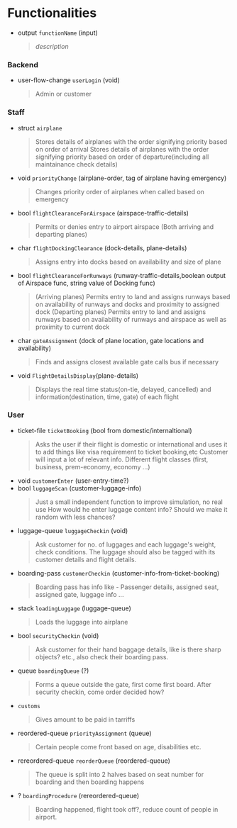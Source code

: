 # Functionalities
- output `functionName` (input)
  > _description_

### Backend
- user-flow-change `userLogin` (void)
   > Admin or customer

### Staff
- struct `airplane`
  > Stores details of airplanes with the order signifying priority based on order of arrival
  > Stores details of airplanes with the order signifying priority based on order of departure(including all maintainance check details)
- void `priorityChange` (airplane-order, tag of airplane having emergency)
  > Changes priority order of airplanes when called based on emergency
- bool `flightClearanceForAirspace` (airspace-traffic-details)
  > Permits or denies entry to airport airspace (Both arriving and departing planes)
- char `flightDockingClearance` (dock-details, plane-details)
  > Assigns entry into docks based on availability and size of plane
- bool `flightClearanceForRunways` (runway-traffic-details,boolean output of Airspace func, string value of Docking func)
  > (Arriving planes) Permits entry to land and assigns runways based on availability of runways and docks and proximity to assigned dock
  > (Departing planes) Permits entry to land and assigns runways based on availability of runways and airspace as well as proximity to current dock
- char `gateAssignment` (dock of plane location, gate locations and availability)
  > Finds and assigns closest available gate
  > calls bus if necessary
- void `FlightDetailsDisplay`(plane-details)
  > Displays the real time status(on-tie, delayed, cancelled) and information(destination, time, gate) of each flight


### User
- ticket-file `ticketBooking` (bool from domestic/internaltional)
   > Asks the user if their flight is domestic or international and uses it to add things like visa requirement to ticket booking,etc
   > Customer will input a lot of relevant info.
   > Different flight classes (first, business, prem-economy, economy ...)
- void `customerEnter` (user-entry-time?)
- bool `luggageScan` (customer-luggage-info)
   > Just a small independent function to improve simulation, no real use
   > How would he enter luggage content info? Should we make it random with less chances?
- luggage-queue `luggageCheckin` (void)
   > Ask customer for no. of luggages and each luggage's weight, check conditions.
   > The luggage should also be tagged with its customer details and flight details.
- boarding-pass `customerCheckin` (customer-info-from-ticket-booking)
   > Boarding pass has info like - Passenger details, assigned seat, assigned gate, luggage info ...
- stack `loadingLuggage` (luggage-queue)
   > Loads the luggage into airplane
- bool `securityCheckin` (void)
   > Ask customer for their hand baggage details, like is there sharp objects? etc., also check their boarding pass.
- queue `boardingQueue` (?)
   > Forms a queue outside the gate, first come first board. After security checkin, come order decided how?
- `customs`
  > Gives amount to be paid in tarriffs 
- reordered-queue `priorityAssignment` (queue)
   > Certain people come front based on age, disabilities etc.
- rereordered-queue `reorderQueue` (reordered-queue)
   > The queue is split into 2 halves based on seat number for boarding and then boarding happens
- ? `boardingProcedure` (rereordered-queue)
  > Boarding happened, flight took off?, reduce count of people in airport.
